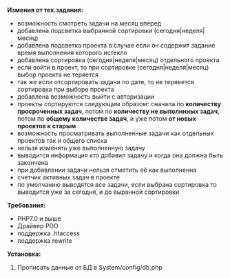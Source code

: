<b>Измения от тех.задания:</b>
 - возможность смотреть задачи на месяц вперед
 - добавлена подсветка выбранной сортировки (сегодня|неделя|месяц)
 - добавлена подсветка проекта в случае если он содержит задание время выполнения которого истекло
 - добавлена сортировка (сегодня|неделя|месяц) отдельного проекта
 - если войти в проект, то при сортировке (сегодня|неделя|месяц) выбор проекта не теряется
 - так же если отсортировать задачи по дате, то не теряеется сортировка при выборе проекта
 - добавлена возможность выйти с авторизации
 - проекты сортируются следующим образом: сначала по <b>количеству просроченных задач</b>, потом по <b>количеству не выполннных задач</b>, потом по <b>общему количестве задач</b>, и уже потом <b>от новых проектов к старым</b>
 - возможность просматривать выполненные задачи как отдельных проектов так и общего списка
 - нельзя изменять уже выполненную задачу
 - выводится информация кто добавил задачу и когда она должна быть закончена
 - при добавлении задачи нельзя отметить её как выполненна
 - счетчик активных задач в проекте
 - по умолчанию выводятся все задачи, если выбрана сортировка то выводится уже за сегодня, и до выранной сортировки

<b>Требования:</b>
 - PHP7.0 и выше
 - Драйвер PDO
 - поддержка .htaccess
 - поддержка rewrite

<b>Установка:</b>
1. Прописать данные от БД в System/config/db.php
